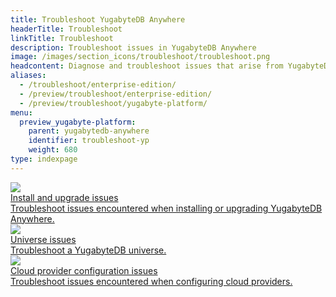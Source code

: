 ```yaml
---
title: Troubleshoot YugabyteDB Anywhere
headerTitle: Troubleshoot
linkTitle: Troubleshoot
description: Troubleshoot issues in YugabyteDB Anywhere
image: /images/section_icons/troubleshoot/troubleshoot.png
headcontent: Diagnose and troubleshoot issues that arise from YugabyteDB universes and YugabyteDB Anywhere.
aliases:
  - /troubleshoot/enterprise-edition/
  - /preview/troubleshoot/enterprise-edition/
  - /preview/troubleshoot/yugabyte-platform/
menu:
  preview_yugabyte-platform:
    parent: yugabytedb-anywhere
    identifier: troubleshoot-yp
    weight: 680
type: indexpage
---
```


<div class="row">

  <div class="col-12 col-md-6 col-lg-12 col-xl-6">
    <a class="section-link icon-offset" href="install-upgrade-issues/vm/">
      <div class="head">
        <img class="icon" src="/images/section_icons/quick_start/install.png" aria-hidden="true" />
        <div class="title">Install and upgrade issues</div>
      </div>
      <div class="body">
        Troubleshoot issues encountered when installing or upgrading YugabyteDB Anywhere.
      </div>
    </a>
  </div>

  <div class="col-12 col-md-6 col-lg-12 col-xl-6">
    <a class="section-link icon-offset" href="universe-issues/">
      <div class="head">
        <img class="icon" src="/images/section_icons/quick_start/create_cluster.png" aria-hidden="true" />
        <div class="title">Universe issues</div>
      </div>
      <div class="body">
        Troubleshoot a YugabyteDB universe.
      </div>
    </a>
  </div>

  <div class="col-12 col-md-6 col-lg-12 col-xl-6">
    <a class="section-link icon-offset" href="cloud-provider-config-issues/">
      <div class="head">
        <img class="icon" src="/images/section_icons/quick_start/create_cluster.png" aria-hidden="true" />
        <div class="title">Cloud provider configuration issues</div>
      </div>
      <div class="body">
        Troubleshoot issues encountered when configuring cloud providers.
      </div>
    </a>
  </div>

</div>
